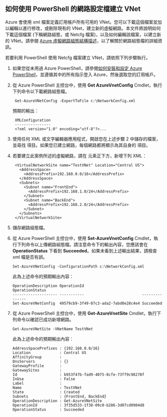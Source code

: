 ## 如何使用 PowerShell 的網路設定檔建立 VNet

Azure 會使用 xml 檔案定義訂用帳戶所有可用的 VNet。您可以下載這個檔案並加以編輯以進行修改，或刪除現有的 VNet，建立新的虛擬網路。本文件將說明如何下載這個檔案 (下稱網路組態，或 Netcfg 檔案)，以及如何編輯該檔案，以建立新的 VNet。請參閱 [Azure 虛擬網路組態結構描述](https://msdn.microsoft.com/library/azure/jj157100.aspx)，以了解關於網路組態檔的詳細資訊。

若要利用 PowerShell 使用 Netcfg 檔案建立 VNet，請依照下列步驟執行。

1. 如果您從未用過 Azure PowerShell，請參閱[如何安裝和設定 Azure PowerShell](../articles/powershell-install-configure.md)，並遵循其中的所有指示登入 Azure，然後選取您的訂用帳戶。
2. 從 Azure PowerShell 主控台中，使用 **Get AzureVnetConfig** Cmdlet，執行下列命令以下載網路組態檔。 

		Get-AzureVNetConfig -ExportToFile c:\NetworkConfig.xml

	預期的輸出：

		XMLConfiguration                                                                                                     
		----------------                                                                                                     
		<?xml version="1.0" encoding="utf-8"?>...  

3. 使用任何 XML 或文字編輯器應用程式，開啟您在上述步驟 2 中儲存的檔案，並尋找 **<VirtualNetworkSites>** 項目。如果您已建立網路，每個網路都將顯示為其自身的 **<VirtualNetworkSite>** 項目。
4. 若要建立此案例所述的虛擬網路，請在 **<VirtualNetworkSites>** 元素正下方，新增下列 XML：

		<VirtualNetworkSite name="TestVNet" Location="Central US">
		  <AddressSpace>
		    <AddressPrefix>192.168.0.0/16</AddressPrefix>
		  </AddressSpace>
		  <Subnets>
		    <Subnet name="FrontEnd">
		      <AddressPrefix>192.168.1.0/24</AddressPrefix>
		    </Subnet>
		    <Subnet name="BackEnd">
		      <AddressPrefix>192.168.2.0/24</AddressPrefix>
		    </Subnet>
		  </Subnets>
		</VirtualNetworkSite>

9.  儲存網路組態檔。
10. 從 Azure PowerShell 主控台中，使用 **Set-AzureVnetConfig** Cmdlet，執行下列命令以上傳網路組態檔。請注意命令下的輸出內容，您應該會在 **OperationStatus** 下看到 **Succeeded**。如果未看到上述輸出結果，請檢查 xml 檔是否有誤。

		Set-AzureVNetConfig -ConfigurationPath c:\NetworkConfig.xml

	此為上述命令的預期輸出內容：

		OperationDescription OperationId                          OperationStatus
		-------------------- -----------                          ---------------
		Set-AzureVNetConfig  49579cb9-3f49-07c3-ada2-7abd0e28c4e4 Succeeded 
	
11. 從 Azure PowerShell 主控台中，使用 **Get-AzureVnetSite** Cmdlet，執行下列命令以確認已成功新增網路。

		Get-AzureVNetSite -VNetName TestVNet

	此為上述命令的預期輸出內容：

		AddressSpacePrefixes : {192.168.0.0/16}
		Location             : Central US
		AffinityGroup        : 
		DnsServers           : {}
		GatewayProfile       : 
		GatewaySites         : 
		Id                   : b953f47b-fad9-4075-8cfe-73ff9c98278f
		InUse                : False
		Label                : 
		Name                 : TestVNet
		State                : Created
		Subnets              : {FrontEnd, BackEnd}
		OperationDescription : Get-AzureVNetSite
		OperationId          : 3f35d533-1f38-09c0-b286-3d07cd0904d8
		OperationStatus      : Succeeded

<!---HONumber=AcomDC_0323_2016-->